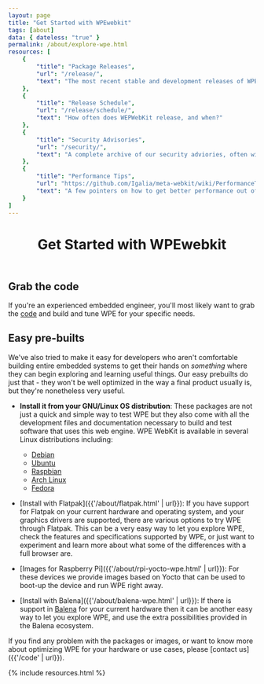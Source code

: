 ```yaml
---
layout: page
title: "Get Started with WPEwebkit"
tags: [about]
data: { dateless: "true" }
permalink: /about/explore-wpe.html
resources: [
	{
		"title": "Package Releases",
		"url": "/release/",
		"text": "The most recent stable and development releases of WPE codebases."
	},
	{
		"title": "Release Schedule",
		"url": "/release/schedule/",
		"text": "How often does WEPWebKit release, and when?"
	},
	{
		"title": "Security Advisories",
		"url": "/security/",
		"text": "A complete archive of our security adviories, often with download links."
	},
	{
		"title": "Performance Tips",
		"url": "https://github.com/Igalia/meta-webkit/wiki/PerformanceTips",
		"text": "A few pointers on how to get better performance out of WPEwebkit. (Github Wiki)"
	}
]
---
```


<header class="page">

# Get Started with WPEwebkit

</header>

## Grab the code

If you're an experienced embedded engineer, you'll most likely want to grab the [code](https://wpewebkit.org/release/) and build and tune WPE for your specific needs.
 

## Easy pre-builts

We've also tried to make it easy for developers who aren't comfortable building entire embedded systems to get their hands on _something_ where they can begin exploring and learning useful things. Our easy prebuilts do just that - they won't be well optimized in the way a final product usually is, but they're nonetheless very useful.

* __Install it from your GNU/Linux OS distribution__: These packages are not just a quick and simple way to test WPE but they also come with all the development files and documentation necessary to build and test software that uses this web engine.  WPE WebKit is available in several Linux distributions including:

  * [Debian](https://packages.debian.org/search?searchon=sourcenames&keywords=wpewebkit)
  * [Ubuntu](https://packages.ubuntu.com/search?keywords=wpewebkit&searchon=sourcenames&suite=all&section=all)
  * [Raspbian](https://archive.raspbian.org/raspbian/pool/main/w/wpewebkit/)
  * [Arch Linux](https://archlinux.org/packages/extra/x86_64/wpewebkit/)
  * [Fedora](https://copr.fedorainfracloud.org/coprs/philn/wpewebkit/)

* [Install with Flatpak]({{'/about/flatpak.html' | url}}): If you have support for Flatpak on your current hardware and operating system, and your graphics drivers are supported, there are various options to try WPE through Flatpak.  This can be a very easy way to let you explore WPE, check the features and specifications supported by WPE, or just want to experiment and learn more about what some of the differences with a full browser are.

* [Images for Raspberry Pi]({{'/about/rpi-yocto-wpe.html' | url}}): For these devices we provide images based on Yocto that can be used to boot-up the device and run WPE right away.

* [Install with Balena]({{'/about/balena-wpe.html' | url}}): If there is support in [Balena](https://www.balena.io/) for your current hardware then it can be another easy way to let you explore WPE, and use the extra possibilities provided in the Balena ecosystem.

If you find any problem with the packages or images, or want to know more about optimizing WPE for your hardware or use cases, please [contact us]({{'/code' | url}}).

{% include resources.html %}